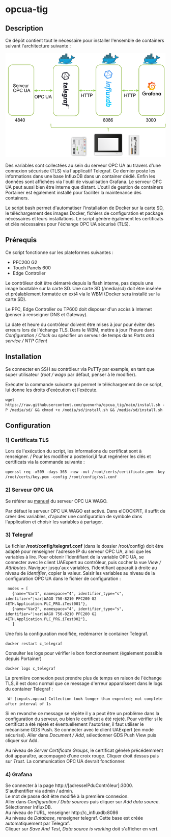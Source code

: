 # opcua-tig


## Description
Ce dépôt contient tout le nécessaire pour installer l'ensemble de containers suivant l'architecture suivante : 
<div style="text-align: center">
<img src="images/stack.png"
     alt="stack"/>
</div>

Des variables sont collectées au sein du serveur OPC UA au travers d'une connexion sécurisée (TLS) via l'applicatif Telegraf. Ce dernier poste les informations dans une base InfluxDB dans un container dédié.
Enfin les données sont affichées via l'outil de visualisation Grafana. 
Le serveur OPC UA peut aussi bien être interne que distant. 
L'outil de gestion de containers Portainer est également installé pour faciliter la maintenance des containers. 

Le script bash permet d'automatiser l'installation de Docker sur la carte SD, le téléchargement des images Docker, fichiers de configuration et package nécessaires et leurs installations.
Le script génère également les certificats et clés nécessaires pour l'échange OPC UA sécurisé (TLS).

## Prérequis

Ce script fonctionne sur les plateformes suivantes : 
- PFC200 G2
- Touch Panels 600
- Edge Controller

Le contrôleur doit être démarré depuis la flash interne, pas depuis une image bootable sur la carte SD.
Une carte SD (/media/sd) doit être insérée et préalablement formatée en ext4 via le WBM (Docker sera installé sur la carte SD).

Le PFC, Edge Controller ou TP600 doit disposer d'un accès à Internet (penser à renseigner DNS et Gateway).

La date et heure du contrôleur doivent être mises à jour pour éviter des erreurs lors de l'échange TLS. 
Dans le WBM, mettre à jour l'heure dans <em>Configuration / Clock</em> ou spécifier un serveur de temps dans <em>Ports and service / NTP Client</em>

## Installation
Se connecter en SSH au contrôleur via PuTTy par exemple, en tant que super utilisateur (<em>root / wago</em> par défaut, penser à le modifier).

Exécuter la commande suivante qui permet le téléchargement de ce script, lui donne les droits d'exécution et l'exécute.

```
wget https://raw.githubusercontent.com/quenorha/opcua_tig/main/install.sh -P /media/sd/ && chmod +x /media/sd/install.sh && /media/sd/install.sh
```

## Configuration
 
###  1) Certificats TLS

Lors de l'exécution du script, les informations du certificat sont à renseigner. /
Pour les modifier a posteriori,il faut regénérer les clés et certificats via la commande suivante : 
```
openssl req -x509 -days 365 -new -out /root/certs/certificate.pem -key /root/certs/key.pem -config /root/config/ssl.conf
```

### 2) Serveur OPC UA
Se référer au <a href="https://www.wago.com/wagoweb/documentation/common/eng_info/OPC-UA/txxxxxxxx__OPCUA_Server__0en.pdf">manuel</a> du serveur OPC UA WAGO.

Par défaut le serveur OPC UA WAGO est activé. Dans e!COCKPIT, il suffit de créer des variables, d'ajouter une configuration de symbole dans l'application et choisir les variables à partager.


### 3) Telegraf
Le fichier <b>/root/config/telegraf.conf</b> (dans le dossier /root/config) doit être adapté pour renseigner l'adresse IP du serveur OPC UA, ainsi que les variables à lire. 
Pour obtenir l'identifiant de la variable OPC UA, se connecter avec le client UAExpert au contrôleur, puis cocher la vue <em>View / Attributes</em>.
Naviguer jusqu'aux variables, l'identifiant apparaît à droite au niveau de <em>Identifier</em>, copier la valeur.
Saisir les variables au niveau de la configuration OPC UA dans le fichier de configuration : 
 ```
  nodes = [
    {name="Var1", namespace="4", identifier_type="s", identifier="|var|WAGO 750-8210 PFC200 G2 4ETH.Application.PLC_PRG.iTest001"},
    {name="Var2", namespace="4", identifier_type="s", identifier="|var|WAGO 750-8210 PFC200 G2 4ETH.Application.PLC_PRG.iTest002"},
    ] 
  ```
Une fois la configuration modifiée, redémarrer le container Telegraf. 
 ```
 docker restart c_telegraf
 ```	 
Consulter les logs pour vérifier le bon fonctionnement (également possible depuis Portainer)
```
docker logs c_telegraf
```		 

La première connexion peut prendre plus de temps en raison de l'échange TLS, il est donc normal que ce message d'erreur apparaîssent dans le logs du container Telegraf : 
```
 W! [inputs.opcua] Collection took longer than expected; not complete after interval of 1s
```
Si en revanche ce message se répète il y a peut être un problème dans la configuration du serveur, ou bien le certificat a été rejeté. 
Pour vérifier si le certificat a été rejeté et éventuellement l'autoriser, il faut utiliser le mécanisme GDS Push. Se connecter avec le client UAExpert (en mode sécurisé). 
Aller dans <em>Document / Add</em>, sélectionner GDS Push View puis cliquer sur Add. 

Au niveau de <em>Server Certificate Groups</em>, le certificat généré précédemment doit apparaître, accompagné d'une croix rouge. Cliquer droit dessus puis sur <em>Trust</em>.
La communication OPC UA devrait fonctionner. 

### 4) Grafana

Se connecter à la page http://[adresseIPduContrôleur]:3000.  \
S'authentifier via admin / admin. \
Le mot de passe doit être modifié à la première connexion.  \
Aller dans <em>Configuration / Data sources</em> puis cliquer sur <em>Add data source</em>. \
Sélectionner InfluxDB. \
Au niveau de l'URL, renseigner http://c_influxdb:8086 \
Au niveau de <em>Database</em>, renseigner telegraf. Cette base est créée automatiquement par Telegraf. \
Cliquer sur <em>Save And Test</em>, <em>Data source is working</em> doit s'afficher en vert. 